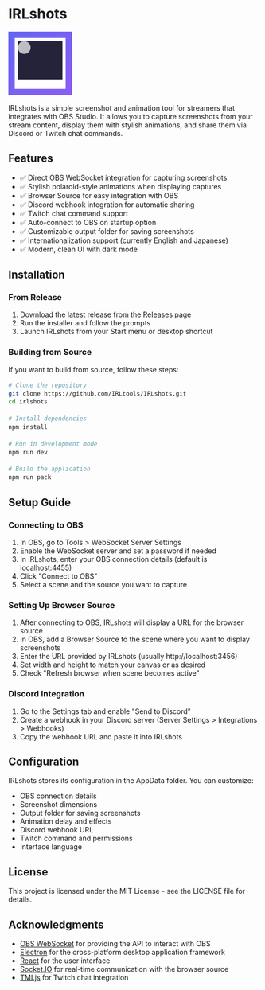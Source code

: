 # IRLshots

![IRLshots Logo](./build/icons/128x128.png)

IRLshots is a simple screenshot and animation tool for streamers that integrates with OBS Studio. It allows you to capture screenshots from your stream content, display them with stylish animations, and share them via Discord or Twitch chat commands.

## Features

- ✅ Direct OBS WebSocket integration for capturing screenshots
- ✅ Stylish polaroid-style animations when displaying captures
- ✅ Browser Source for easy integration with OBS
- ✅ Discord webhook integration for automatic sharing
- ✅ Twitch chat command support
- ✅ Auto-connect to OBS on startup option
- ✅ Customizable output folder for saving screenshots
- ✅ Internationalization support (currently English and Japanese)
- ✅ Modern, clean UI with dark mode

## Installation

### From Release

1. Download the latest release from the [Releases page](https://github.com/IRLtools/IRLshots/releases)
2. Run the installer and follow the prompts
3. Launch IRLshots from your Start menu or desktop shortcut

### Building from Source

If you want to build from source, follow these steps:

```bash
# Clone the repository
git clone https://github.com/IRLtools/IRLshots.git
cd irlshots

# Install dependencies
npm install

# Run in development mode
npm run dev

# Build the application
npm run pack
```

## Setup Guide

### Connecting to OBS

1. In OBS, go to Tools > WebSocket Server Settings
2. Enable the WebSocket server and set a password if needed
3. In IRLshots, enter your OBS connection details (default is localhost:4455)
4. Click "Connect to OBS"
5. Select a scene and the source you want to capture

### Setting Up Browser Source

1. After connecting to OBS, IRLshots will display a URL for the browser source
2. In OBS, add a Browser Source to the scene where you want to display screenshots
3. Enter the URL provided by IRLshots (usually http://localhost:3456)
4. Set width and height to match your canvas or as desired
5. Check "Refresh browser when scene becomes active"

### Discord Integration

1. Go to the Settings tab and enable "Send to Discord"
2. Create a webhook in your Discord server (Server Settings > Integrations > Webhooks)
3. Copy the webhook URL and paste it into IRLshots


## Configuration

IRLshots stores its configuration in the AppData folder. You can customize:

- OBS connection details
- Screenshot dimensions
- Output folder for saving screenshots
- Animation delay and effects
- Discord webhook URL
- Twitch command and permissions
- Interface language

## License

This project is licensed under the MIT License - see the LICENSE file for details.

## Acknowledgments

- [OBS WebSocket](https://github.com/obsproject/obs-websocket) for providing the API to interact with OBS
- [Electron](https://www.electronjs.org/) for the cross-platform desktop application framework
- [React](https://reactjs.org/) for the user interface
- [Socket.IO](https://socket.io/) for real-time communication with the browser source
- [TMI.js](https://github.com/tmijs/tmi.js) for Twitch chat integration
